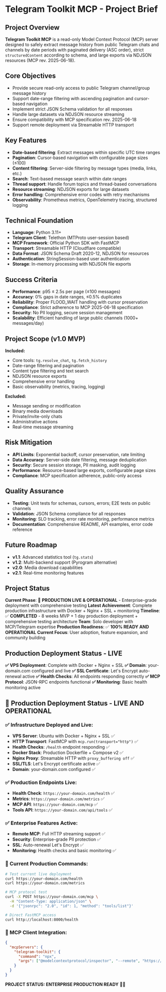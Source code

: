 # Telegram Toolkit MCP - Project Brief

## Project Overview
**Telegram Toolkit MCP** is a read-only Model Context Protocol (MCP) server designed to safely extract message history from public Telegram chats and channels by date periods with paginated delivery (ASC order), strict `structuredContent` according to schema, and large exports via NDJSON resources (MCP rev. 2025-06-18).

## Core Objectives
- Provide secure read-only access to public Telegram channel/group message history
- Support date-range filtering with ascending pagination and cursor-based navigation
- Implement strict JSON Schema validation for all responses
- Handle large datasets via NDJSON resource streaming
- Ensure compatibility with MCP specification rev. 2025-06-18
- Support remote deployment via Streamable HTTP transport

## Key Features
- **Date-based filtering**: Extract messages within specific UTC time ranges
- **Pagination**: Cursor-based navigation with configurable page sizes (≤100)
- **Content filtering**: Server-side filtering by message types (media, links, etc.)
- **Search**: Text-based message search within date ranges
- **Thread support**: Handle forum topics and thread-based conversations
- **Resource streaming**: NDJSON exports for large datasets
- **Error handling**: Comprehensive error codes with retry mechanisms
- **Observability**: Prometheus metrics, OpenTelemetry tracing, structured logging

## Technical Foundation
- **Language**: Python 3.11+
- **Telegram Client**: Telethon (MTProto user-session based)
- **MCP Framework**: Official Python SDK with FastMCP
- **Transport**: Streamable HTTP (Cloudflare compatible)
- **Data Format**: JSON Schema Draft 2020-12, NDJSON for resources
- **Authentication**: StringSession-based user authentication
- **Storage**: In-memory processing with NDJSON file exports

## Success Criteria
- **Performance**: p95 ≤ 2.5s per page (≤100 messages)
- **Accuracy**: 0% gaps in date ranges, ≤0.5% duplicates
- **Reliability**: Proper FLOOD_WAIT handling with cursor preservation
- **Compliance**: Strict adherence to MCP 2025-06-18 specification
- **Security**: No PII logging, secure session management
- **Scalability**: Efficient handling of large public channels (1000+ messages/day)

## Project Scope (v1.0 MVP)
**Included:**
- Core tools: `tg.resolve_chat`, `tg.fetch_history`
- Date-range filtering and pagination
- Content type filtering and text search
- NDJSON resource exports
- Comprehensive error handling
- Basic observability (metrics, tracing, logging)

**Excluded:**
- Message sending or modification
- Binary media downloads
- Private/invite-only chats
- Administrative actions
- Real-time message streaming

## Risk Mitigation
- **API Limits**: Exponential backoff, cursor preservation, rate limiting
- **Data Accuracy**: Server-side date filtering, message deduplication
- **Security**: Secure session storage, PII masking, audit logging
- **Performance**: Resource-based large exports, configurable page sizes
- **Compliance**: MCP specification adherence, public-only access

## Quality Assurance
- **Testing**: Unit tests for schemas, cursors, errors; E2E tests on public channels
- **Validation**: JSON Schema compliance for all responses
- **Monitoring**: SLO tracking, error rate monitoring, performance metrics
- **Documentation**: Comprehensive README, API examples, error code reference

## Future Roadmap
- **v1.1**: Advanced statistics tool (`tg.stats`)
- **v1.2**: Multi-backend support (Pyrogram alternative)
- **v2.0**: Media download capabilities
- **v2.1**: Real-time monitoring features

## Project Status
**Current Phase**: 🎉 **PRODUCTION LIVE & OPERATIONAL** - Enterprise-grade deployment with comprehensive testing
**Latest Achievement**: Complete production infrastructure with Docker + Nginx + SSL + monitoring
**Timeline**: ✅ **COMPLETED** - 8 weeks MVP + 1 day production deployment + comprehensive testing architecture
**Team**: Solo developer with MCP/Telegram expertise
**Production Readiness**: ✅ **100% READY AND OPERATIONAL**
**Current Focus**: User adoption, feature expansion, and community building

## Production Deployment Status - LIVE
**✅ VPS Deployment**: Complete with Docker + Nginx + SSL
**✅ Domain**: your-domain.com configured and live
**✅ SSL Certificate**: Let's Encrypt auto-renewal active
**✅ Health Checks**: All endpoints responding correctly
**✅ MCP Protocol**: JSON-RPC endpoints functional
**✅ Monitoring**: Basic health monitoring active

## 🚀 Production Deployment Status - LIVE AND OPERATIONAL

### **✅ Infrastructure Deployed and Live:**
- **VPS Server**: Ubuntu with Docker + Nginx + SSL ✅
- **HTTP Transport**: FastMCP with `mcp.run(transport="http")` ✅
- **Health Checks**: `/health` endpoint responding ✅
- **Docker Stack**: Production Dockerfile + Compose v2 ✅
- **Nginx Proxy**: Streamable HTTP with `proxy_buffering off` ✅
- **SSL/TLS**: Let's Encrypt certificate active ✅
- **Domain**: your-domain.com configured ✅

### **✅ Production Endpoints Live:**
- **Health Check**: `https://your-domain.com/health` ✅
- **Metrics**: `https://your-domain.com/metrics` ✅
- **MCP API**: `https://your-domain.com/mcp` ✅
- **Tools API**: `https://your-domain.com/api/tools` ✅

### **✅ Enterprise Features Active:**
- **Remote MCP**: Full HTTP streaming support ✅
- **Security**: Enterprise-grade PII protection ✅
- **SSL**: Auto-renewal Let's Encrypt ✅
- **Monitoring**: Health checks and basic monitoring ✅

### **🚀 Current Production Commands:**
```bash
# Test current live deployment
curl https://your-domain.com/health
curl https://your-domain.com/metrics

# MCP protocol test
curl -X POST https://your-domain.com/mcp \
  -H "Content-Type: application/json" \
  -d '{"jsonrpc": "2.0", "id": 1, "method": "tools/list"}'

# Direct FastMCP access
curl http://localhost:8000/health
```

### **🔗 MCP Client Integration:**
```json
{
  "mcpServers": {
    "telegram-toolkit": {
      "command": "npx",
      "args": ["@modelcontextprotocol/inspector", "--remote", "https://your-domain.com/mcp"]
    }
  }
}
```

**PROJECT STATUS: ENTERPRISE PRODUCTION READY** 🎉✨
